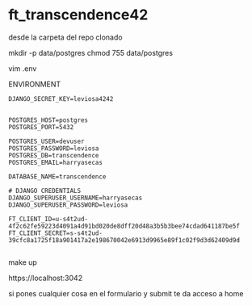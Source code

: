 # ft_transcendence42

desde la carpeta del repo clonado

mkdir -p data/postgres
chmod 755 data/postgres

vim .env

ENVIRONMENT

```
DJANGO_SECRET_KEY=leviosa4242


POSTGRES_HOST=postgres
POSTGRES_PORT=5432

POSTGRES_USER=devuser
POSTGRES_PASSWORD=leviosa
POSTGRES_DB=transcendence
POSTGRES_EMAIL=harryasecas

DATABASE_NAME=transcendence

# DJANGO CREDENTIALS
DJANGO_SUPERUSER_USERNAME=harryasecas
DJANGO_SUPERUSER_PASSWORD=leviosa

FT_CLIENT_ID=u-s4t2ud-4f2c62fe59223d4091a4d91bd020de8dff20d48a3b5b3bee74cdad641187be5f
FT_CLIENT_SECRET=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


```

make up

https://localhost:3042

si pones cualquier cosa en el formulario y submit te da acceso a home
